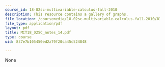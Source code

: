 ```yaml
---
course_id: 18-02sc-multivariable-calculus-fall-2010
description: This resource contains a gallery of graphs.
file_location: /coursemedia/18-02sc-multivariable-calculus-fall-2010/837e7b105450ed2a79f20ca45c524848_MIT18_02SC_notes_14.pdf
file_type: application/pdf
layout: pdf
title: MIT18_02SC_notes_14.pdf
type: course
uid: 837e7b105450ed2a79f20ca45c524848

---
```

None